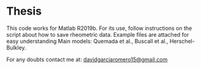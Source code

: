 # Thesis
This code works for Matlab R2019b. For its use, follow instructions on the script about how to save rheometric data. Example files are attached for easy understanding
Main models: Quemada et al., Buscall et al., Herschel-Bulkley.

For any doubts contact me at: davidgarciaromero15@gmail.com

